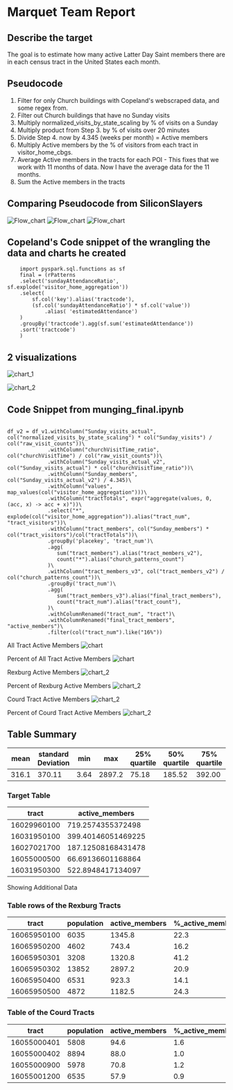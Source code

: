 # Marquet Team Report

## Describe the target

The goal is to estimate how many active Latter Day Saint members there are in each census tract in the United States each month.

## Pseudocode

1. Filter for only Church buildings with Copeland's webscraped data, and some regex from.
2. Filter out Church buildings that have no Sunday visits
3. Multiply normalized_visits_by_state_scaling by % of visits on a Sunday
4. Multiply product from Step 3. by % of visits over 20 minutes
5. Divide Step 4. now by 4.345 (weeks per month) = Active members
6. Multiply Active members by the % of visitors from each tract in visitor_home_cbgs.
7. Average Active members in the tracts for each POI - This fixes that we work with 11 months of data. Now I have the average data for the 11 months.
8. Sum the Active members in the tracts

## Comparing Pseudocode from SiliconSlayers

![Flow_chart](images/Pseudocode_differences_1.png)
![Flow_chart](images/Pseudocode_differences_2.png)
![Flow_chart](images/Pseudocode_differences_3.png)

## Copeland's Code snippet of the wrangling the data and charts he created
```(python)
    import pyspark.sql.functions as sf
    final = (rPatterns
    .select('sundayAttendanceRatio', sf.explode('visitor_home_aggregation'))
    .select(
        sf.col('key').alias('tractcode'),
        (sf.col('sundayAttendanceRatio') * sf.col('value'))
            .alias( 'estimatedAttendance')
    )
    .groupBy('tractcode').agg(sf.sum('estimatedAttendance'))
    .sort('tractcode')
    )
```

## 2 visualizations

![chart_1](images/LDSMembershipInIdaho.png)

![chart_2](images/LDSMembersPerCountyIdaho.png)

## Code Snippet from munging_final.ipynb

```(python)

df_v2 = df_v1.withColumn("Sunday_visits_actual", col("normalized_visits_by_state_scaling") * col("Sunday_visits") / col("raw_visit_counts"))\
             .withColumn("churchVisitTime_ratio", col("churchVisitTime") / col("raw_visit_counts"))\
             .withColumn("Sunday_visits_actual_v2", col("Sunday_visits_actual") * col("churchVisitTime_ratio"))\
             .withColumn("Sunday_members", col("Sunday_visits_actual_v2") / 4.345)\
             .withColumn("values", map_values(col("visitor_home_aggregation")))\
             .withColumn("tractTotals", expr("aggregate(values, 0, (acc, x) -> acc + x)"))\
             .select("*", explode(col("visitor_home_aggregation")).alias("tract_num", "tract_visitors"))\
             .withColumn("tract_members", col("Sunday_members") * col("tract_visitors")/col("tractTotals"))\
             .groupBy('placekey', 'tract_num')\
             .agg(
                sum("tract_members").alias("tract_members_v2"), 
                count("*").alias("church_patterns_count")
             )\
             .withColumn("tract_members_v3", col("tract_members_v2") / col("church_patterns_count"))\
             .groupBy('tract_num')\
             .agg(
                sum("tract_members_v3").alias("final_tract_members"),
                count("tract_num").alias("tract_count"),
             )\
             .withColumnRenamed("tract_num", "tract")\
             .withColumnRenamed("final_tract_members", "active_members")\
             .filter(col("tract_num").like("16%"))
```

All Tract Active Members
![chart](images/All_Tracts_Active_Members.png)

Percent of All Tract Active Members
![chart](images/All_Tracts_Percent_Active_Members.png)

Rexburg Active Members
![chart_2](images/Rexburg_Active_Members.png)

Percent of Rexburg Active Members
![chart_2](images/Rexburg_Percent_Active_Members.png)

Courd Tract Active Members
![chart_2](images/Courd_Tract_Active_Members.png)

Percent of Courd Tract Active Members
![chart_2](images/Courd_Tract_Percent_Active_Members.png)

## Table Summary
| mean   | standard Deviation | min    | max      | 25% quartile | 50% quartile | 75% quartile |
| ------ | ------------------ | ------ | -------- | ------------ | ------------ | ------------ | 
| 316.1  | 370.11             | 3.64   | 2897.2   | 75.18        | 185.52       | 392.00       |

### Target Table
| tract       | active_members    |
| ----------- | ----------------- |
| 16029960100 | 719.2574355372498 |
| 16031950100 | 399.40146051469225 | 
| 16027021700 | 187.12508168431478 |
| 16055000500 | 66.69136601168864 |
| 16031950300 | 522.8948417134097 |


Showing Additional Data
### Table rows of the Rexburg Tracts

| tract       | population | active_members | %_active_members |
| ----------- | -------------- | ---------- | ---------------- |
| 16065950100 | 6035 | 1345.8 | 22.3 |
| 16065950200 | 4602 | 743.4  | 16.2 |
| 16065950301 | 3208 | 1320.8 | 41.2 |
| 16065950302 | 13852 | 2897.2 | 20.9 |
| 16065950400 | 6531 | 923.3 | 14.1 |
| 16065950500 | 4872 | 1182.5 | 24.3 |

### Table of the Courd Tracts

| tract | population | active_members | %_active_members |
| ----- | -------------- | ---------- | ---------------- |
| 16055000401 | 5808 | 94.6 | 1.6 |
| 16055000402 | 8894 | 88.0 | 1.0 |
| 16055000900 | 5978 | 70.8 | 1.2 |
| 16055001200 | 6535 | 57.9 | 0.9 |
